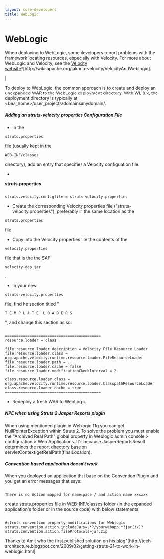 ```yaml
---
layout: core-developers
title: WebLogic
---
```


# WebLogic


When deploying to WebLogic, some developers report problems with the framework locating resources, especially with Velocity\. For more about WebLogic and Velocity, see the [Velocity website](http://wiki\.apache\.org/jakarta\-velocity/VelocityAndWeblogic)^[http://wiki\.apache\.org/jakarta\-velocity/VelocityAndWeblogic]\.

| 

To deploy to WebLogic, the common approach is to create and deploy an unexpanded WAR to the WebLogic deployment directory\. With WL 8\.x, the deployment directory is typically at \<bea\_home\>/user\_projects/domains/mydomain/\.

> 

##### Adding an struts\-velocity\.properties Configuration File

+ In the 

~~~~~~~
struts.properties
~~~~~~~
 file (usually kept in the 

~~~~~~~
WEB-INF/classes
~~~~~~~
 directory), add an entry that specifies a Velocity configuation file\.
	

  + 

**struts\.properties**


~~~~~~~

struts.velocity.configfile = struts-velocity.properties

~~~~~~~

+ Create the corresponding Velocity properties file ("struts\-velocity\.properties"), preferably in the same location as the 

~~~~~~~
struts.properties
~~~~~~~
 file\.

+ Copy into the Velocity properties file the contents of the 

~~~~~~~
velocity.properties
~~~~~~~
 file that is the the SAF 

~~~~~~~
velocity-dep.jar
~~~~~~~
\.

+ In your new 

~~~~~~~
struts-velocity.properties
~~~~~~~
 file, find he section titled  "

~~~~~~~
T E M P L A T E  L O A D E R S
~~~~~~~
", and change this section as so:



~~~~~~~

===========================================
resource.loader = class

file.resource.loader.description = Velocity File Resource Loader
file.resource.loader.class = org.apache.velocity.runtime.resource.loader.FileResourceLoader
file.resource.loader.path = .
file.resource.loader.cache = false
file.resource.loader.modificationCheckInterval = 2

class.resource.loader.class = org.apache.velocity.runtime.resource.loader.ClasspathResourceLoader
class.resource.loader.cache = true
===========================================

~~~~~~~

+ Redeploy a fresh WAR to WebLogic\.

##### NPE when using Struts 2 Jasper Reports plugin

When using mentioned plugin in Weblogic 11g you can get NullPointerException within Struts 2\. To solve the problem you must enable the "Archived Real Path" global property in Weblogic admin console \> configuration \> Web Applications\. It's because JasperReportsResult determines the report directory base on servletContext\.getRealPath(finalLocation)\.

##### Convention based application doesn't work

When you deployed an application that base on the Convention Plugin and you get an error messages that says:


~~~~~~~

There is no Action mapped for namespace / and action name xxxxxx

~~~~~~~

create struts\.properties file in WEB\-INF/classes folder (in the expanded application's folder or in the source code) with below statements:


~~~~~~~

#struts convention property modifications for Weblogic
struts.convention.action.includeJars=.*?/yourwebapp.*?jar(!/)?
struts.convention.action.fileProtocols=jar,zip

~~~~~~~

Thanks to Amit who the first published solution on his [blog](http://tech\-architecture\.blogspot\.com/2009/02/getting\-struts\-21\-to\-work\-in\-weblogic\.html)^[http://tech\-architecture\.blogspot\.com/2009/02/getting\-struts\-21\-to\-work\-in\-weblogic\.html]
